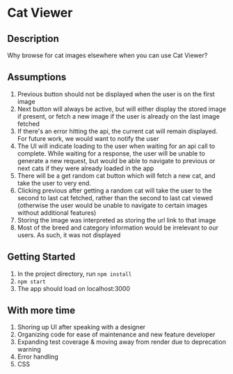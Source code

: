 # Cat Viewer
## Description
Why browse for cat images elsewhere when you can use Cat Viewer?

## Assumptions
1. Previous button should not be displayed when the user is on the first image
1. Next button will always be active, but will either display the stored image if present, or fetch a new image if the user is already on the last image fetched
1. If there's an error hitting the api, the current cat will remain displayed. For future work, we would want to notify the user
1. The UI will indicate loading to the user when waiting for an api call to complete. While waiting for a response, the user will be unable to generate a new request, but would be able to navigate to previous or next cats if they were already loaded in the app
1. There will be a get random cat button which will fetch a new cat, and take the user to very end.
1. Clicking previous after getting a random cat will take the user to the second to last cat fetched, rather than the second to last cat viewed (otherwise the user would be unable to navigate to certain images without additional features)
1. Storing the image was interpreted as storing the url link to that image
1. Most of the breed and category information would be irrelevant to our users. As such, it was not displayed

## Getting Started
1. In the project directory, run `npm install`
1. `npm start`
1. The app should load on localhost:3000


## With more time
1. Shoring up UI after speaking with a designer
1. Organizing code for ease of maintenance and new feature developer
1. Expanding test coverage & moving away from render due to deprecation warning
1. Error handling
1. CSS

